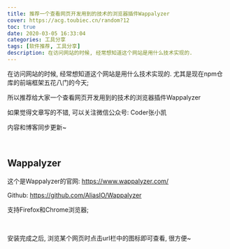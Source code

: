 ```yaml
---
title: 推荐一个查看网页开发用到的技术的浏览器插件Wappalyzer
cover: https://acg.toubiec.cn/random?12
toc: true
date: 2020-03-05 16:33:04
categories: 工具分享
tags: [软件推荐, 工具分享]
description: 在访问网站的时候, 经常想知道这个网站是用什么技术实现的. 
---
```


在访问网站的时候, 经常想知道这个网站是用什么技术实现的. 尤其是现在npm仓库的前端框架五花八门的今天;

所以推荐给大家一个查看网页开发用到的技术的浏览器插件Wappalyzer

如果觉得文章写的不错, 可以关注微信公众号: Coder张小凯

内容和博客同步更新~

<br/>

<!--more-->

## Wappalyzer

这个是Wappalyzer的官网: https://www.wappalyzer.com/

Github: https://github.com/AliasIO/Wappalyzer

支持Firefox和Chrome浏览器;

<br/>

安装完成之后, 浏览某个网页时点击url栏中的图标即可查看, 很方便~

<br/>